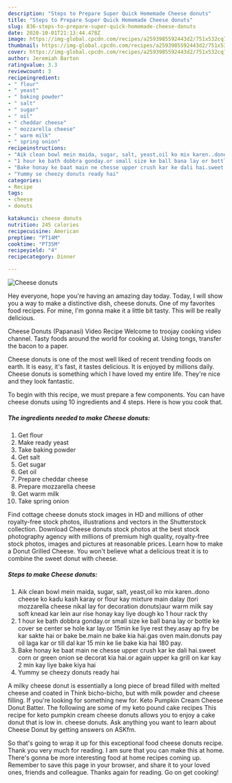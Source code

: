 ```yaml
---
description: "Steps to Prepare Super Quick Homemade Cheese donuts"
title: "Steps to Prepare Super Quick Homemade Cheese donuts"
slug: 836-steps-to-prepare-super-quick-homemade-cheese-donuts
date: 2020-10-01T21:13:44.478Z
image: https://img-global.cpcdn.com/recipes/a2593985592443d2/751x532cq70/cheese-donuts-recipe-main-photo.jpg
thumbnail: https://img-global.cpcdn.com/recipes/a2593985592443d2/751x532cq70/cheese-donuts-recipe-main-photo.jpg
cover: https://img-global.cpcdn.com/recipes/a2593985592443d2/751x532cq70/cheese-donuts-recipe-main-photo.jpg
author: Jeremiah Barton
ratingvalue: 3.3
reviewcount: 3
recipeingredient:
- " flour"
- " yeast"
- " baking powder"
- " salt"
- " sugar"
- " oil"
- " cheddar cheese"
- " mozzarella cheese"
- " warm milk"
- " spring onion"
recipeinstructions:
- "Aik clean bowl mein maida, sugar, salt, yeast,oil ko mix karen..dono cheese ko kadu kash karay or flour kay mixture main dalay (tori mozzarella cheese nikal lay for decoration donuts)aur warm milk say soft knead kar lein aur rise honay kay liye dough ko 1 hour rack thy"
- "1 hour ke bath dobbra gonday.or small size ke ball bana lay or bottle ke cover se center se hole kar lay.or 15min ke liye rest they.asay ap fry be kar sakte hai or bake be.main ne bake kia hai.gas oven main.donuts pay oil laga kar or till dal kar 15 min ke lie bake kia hai 180 pay."
- "Bake honay ke baat main ne chesse upper crush kar ke dali hai.sweet corn or green onion se decorat kia hai.or again upper ka grill on kar kay 2 min kay liye bake kiya hai"
- "Yummy se cheezy donuts ready hai"
categories:
- Recipe
tags:
- cheese
- donuts

katakunci: cheese donuts 
nutrition: 245 calories
recipecuisine: American
preptime: "PT14M"
cooktime: "PT35M"
recipeyield: "4"
recipecategory: Dinner

---
```



![Cheese donuts](https://img-global.cpcdn.com/recipes/a2593985592443d2/751x532cq70/cheese-donuts-recipe-main-photo.jpg)

Hey everyone, hope you're having an amazing day today. Today, I will show you a way to make a distinctive dish, cheese donuts. One of my favorites food recipes. For mine, I'm gonna make it a little bit tasty. This will be really delicious.

Cheese Donuts (Papanasi) Video Recipe Welcome to troojay cooking video channel. Tasty foods around the world for cooking at. Using tongs, transfer the bacon to a paper.

Cheese donuts is one of the most well liked of recent trending foods on earth. It is easy, it's fast, it tastes delicious. It is enjoyed by millions daily. Cheese donuts is something which I have loved my entire life. They're nice and they look fantastic.


To begin with this recipe, we must prepare a few components. You can have cheese donuts using 10 ingredients and 4 steps. Here is how you cook that.

<!--inarticleads1-->

##### The ingredients needed to make Cheese donuts:

1. Get  flour
1. Make ready  yeast
1. Take  baking powder
1. Get  salt
1. Get  sugar
1. Get  oil
1. Prepare  cheddar cheese
1. Prepare  mozzarella cheese
1. Get  warm milk
1. Take  spring onion


Find cottage cheese donuts stock images in HD and millions of other royalty-free stock photos, illustrations and vectors in the Shutterstock collection. Download Cheese donuts stock photos at the best stock photography agency with millions of premium high quality, royalty-free stock photos, images and pictures at reasonable prices. Learn how to make a Donut Grilled Cheese. You won&#39;t believe what a delicious treat it is to combine the sweet donut with cheese. 

<!--inarticleads2-->

##### Steps to make Cheese donuts:

1. Aik clean bowl mein maida, sugar, salt, yeast,oil ko mix karen..dono cheese ko kadu kash karay or flour kay mixture main dalay (tori mozzarella cheese nikal lay for decoration donuts)aur warm milk say soft knead kar lein aur rise honay kay liye dough ko 1 hour rack thy
1. 1 hour ke bath dobbra gonday.or small size ke ball bana lay or bottle ke cover se center se hole kar lay.or 15min ke liye rest they.asay ap fry be kar sakte hai or bake be.main ne bake kia hai.gas oven main.donuts pay oil laga kar or till dal kar 15 min ke lie bake kia hai 180 pay.
1. Bake honay ke baat main ne chesse upper crush kar ke dali hai.sweet corn or green onion se decorat kia hai.or again upper ka grill on kar kay 2 min kay liye bake kiya hai
1. Yummy se cheezy donuts ready hai


A milky cheese donut is essentially a long piece of bread filled with melted cheese and coated in Think bicho-bicho, but with milk powder and cheese filling. If you&#39;re looking for something new for. Keto Pumpkin Cream Cheese Donut Batter. The following are some of my keto pound cake recipes This recipe for keto pumpkin cream cheese donuts allows you to enjoy a cake donut that is low in. cheese donuts. Ask anything you want to learn about Cheese Donut by getting answers on ASKfm. 

So that's going to wrap it up for this exceptional food cheese donuts recipe. Thank you very much for reading. I am sure that you can make this at home. There's gonna be more interesting food at home recipes coming up. Remember to save this page in your browser, and share it to your loved ones, friends and colleague. Thanks again for reading. Go on get cooking!
